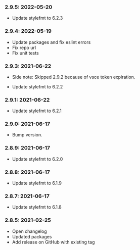 ### 2.9.5: 2022-05-20

* Update stylefmt to 6.2.3

### 2.9.4: 2022-05-19

* Update packages and fix eslint errors
* Fix repo url
* Fix unit tests

### 2.9.3: 2021-06-22

* Side note: Skipped 2.9.2 because of vsce token expiration.

* Update stylefmt to 6.2.2

### 2.9.1: 2021-06-22

* Update stylefmt to 6.2.1

### 2.9.0: 2021-06-17

* Bump version.

### 2.8.9: 2021-06-17

* Update stylefmt to 6.2.0

### 2.8.8: 2021-06-17

* Update stylefmt to 6.1.9

### 2.8.7: 2021-06-17

* Update stylefmt to 6.1.8

### 2.8.5: 2021-02-25

* Open changelog
* Updated packages
* Add release on GitHub with existing tag
